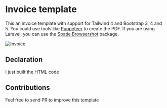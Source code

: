 # Invoice template

This an invoice template with support for Tailwind 4 and Bootstrap 3, 4 and 5. You could use tools like [Puppeteer](https://github.com/GoogleChrome/puppeteer) to create the PDF. If you are using Laravel, you can use the [Spatie Browsershot](https://github.com/spatie/browsershot) package.

![Invoice](https://github.com/barbosa89/invoice-template/blob/master/invoice.png "Preview")

## Declaration

I just built the HTML code

## Contributions

Feel free to send PR to improve this template